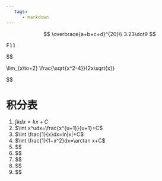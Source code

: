 ```yaml
---
   tags:
      - markdown
---
```


$$
\overbrace{a+b+c+d}^{20}\\
3.23\dot9
$$

<kbd>F11</kbd>


$$

\lim_{x\to+2} \frac{\sqrt{x^2-4}}{2x\sqrt{x}}

$$

# 积分表
1. $\int kdx=kx+C$
2. $\int x^udx=\frac{x^{u+1}}{u+1}+C$
3. $\int \frac{1}{x}dx=ln|x|+C$
4. $\int \frac{1}{1+x^2}dx=\arctan x+C$
5. $$
6. $$
7. $$
8. $$
9. $$